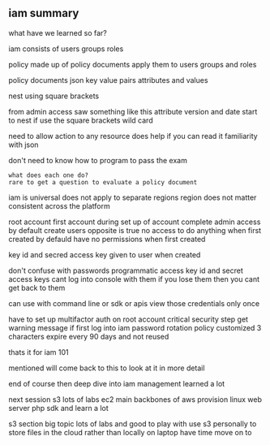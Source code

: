 iam summary
------------------------------

what have we learned so far?

iam consists of 
    users 
    groups 
    roles 

policy made up of policy documents
    apply them to users groups and roles 
    
policy documents 
    json 
    key value pairs 
    attributes and values 

nest using square brackets 

from admin access 
saw something like this attribute version and date
    start to nest if use the square brackets
    wild card

need to allow action to any resource
does help if you can read it 
    familiarity with json

don't need to know how to program to pass the exam 

    what does each one do?
    rare to get a question to evaluate a policy document

iam is universal does not apply to separate regions 
    region does not matter 
    consistent across the platform

root account
    first account during set up of account 
    complete admin access by default
    create users opposite is true
        no access to do anything when first created 
        by defauld 
        have no permissions when first created 

key id and secred access key given to user when created 

don't confuse with passwords
    programmatic access key id and secret access keys
    cant log into console with them 
    if you lose them then you cant get back to them

can use with command line or sdk or apis 
view those credentials only once 

have to set up multifactor auth on root account 
    critical security step 
    get warning message if first log into iam
    password rotation policy customized 
        3 characters expire every 90 days and not reused 

thats it for iam 101

mentioned will 
come back to this to look at it in more detail

end of course then deep dive into iam management
learned a lot 

next session 
s3 lots of labs 
ec2 main backbones of aws 
provision linux web server 
php sdk and learn a lot 

s3 section big topic lots of labs and good to play with 
    use s3 personally to store files in the cloud rather than locally on laptop
have time move on to 
